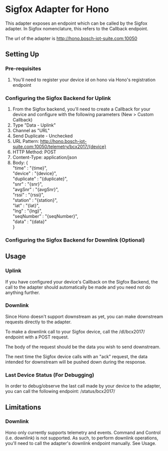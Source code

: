 # Sigfox Adapter for Hono

This adapter exposes an endpoint which can be called by the Sigfox adapter. In Sigfox nomenclature, this refers to the Callback endpoint. 

The url of the adapter is http://hono.bosch-iot-suite.com:10050

## Setting Up

### Pre-requisites

1. You'll need to register your device id on hono via Hono's registration endpoint

### Configuring the Sigfox Backend for Uplink

1. From the Sigfox backend, you'll need to create a Callback for your device and configure with the following parameters (New > Custom Callback)
2. Type "Data - Uplink"
3. Channel as "URL"
4. Send Duplicate - Unchecked
5. URL Pattern: http://hono.bosch-iot-suite.com:10050/telemetry/bcx2017/{device}
6. HTTP Method: POST
7. Content-Type: application/json
8. Body: {  
	"time" : "{time}",  
	"device" : "{device}",  
	"duplicate" : "{duplicate}",  
	"snr" : "{snr}",  
	"avgSnr" : "{avgSnr}",  
	"rssi" : "{rssi}",  
	"station" : "{station}",  
	"lat" : "{lat}",  
	"lng" : "{lng}",  
	"seqNumber” : "{seqNumber}",  
	"data" : "{data}"  
}  

### Configuring the Sigfox Backend for Downlink (Optional)

## Usage

### Uplink

If you have configured your device's Callback on the Sigfox Backend, the call to the adapter should automatically be made and you need not do anything further.

### Downlink

Since Hono doesn't support downstream as yet, you can make downstream requests directly to the adapter.

To make a downlink call to your Sigfox device, call the /dl/bcx2017/<deviceid> endpoint with a POST request.

The body of the request should be the data you wish to send downstream.

The next time the Sigfox device calls with an "ack" request, the data intended for downstream will be pushed down during the response.

### Last Device Status (For Debugging)

In order to debug/observe the last call made by your device to the adapter, you can call the following endpoint: /status/bcx2017/<deviceid>

## Limitations

### Downlink

Hono only currently supports telemetry and events. Command and Control (i.e. downlink) is not supported. As such, to perform downlink operations, you'll need to call the adapter's downlink endpoint manually. See Usage.